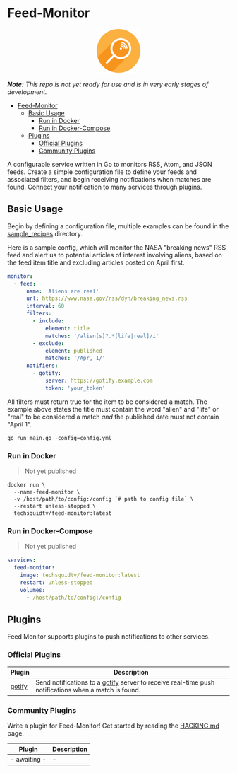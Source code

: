 # Feed-Monitor

<p align="center">
  <img src=".github/img/feed-monitor-logo-color.svg" width="100" height="100">
</p>

_**Note:** This repo is not yet ready for use and is in very early stages of development._

- [Feed-Monitor](#feed-monitor)
  * [Basic Usage](#basic-usage)
    + [Run in Docker](#run-in-docker)
    + [Run in Docker-Compose](#run-in-docker-compose)
  * [Plugins](#plugins)
    + [Official Plugins](#official-plugins)
    + [Community Plugins](#community-plugins)

A configurable service written in Go to monitors RSS, Atom, and JSON feeds. Create a simple configuration file to define your feeds and associated filters, and begin receiving notifications when matches are found. Connect your notification to many services through plugins.

## Basic Usage

Begin by defining a configuration file, multiple examples can be found in the [sample_recipes](./sample_recipes/) directory.

Here is a sample config, which will monitor the NASA "breaking news" RSS feed and alert us to potential articles of interest involving aliens, based on the feed item title and excluding articles posted on April first.

```yaml
monitor:
  - feed:
      name: 'Aliens are real'
      url: https://www.nasa.gov/rss/dyn/breaking_news.rss
      interval: 60
      filters:
        - include:
            element: title
            matches: '/alien[s]?.*[life|real]/i'
        - exclude:
            element: published
            matches: '/Apr, 1/'
      notifiers:
        - gotify:
            server: https://gotify.example.com
            token: 'your_token'
```

All filters must return true for the item to be considered a match. The example above states the title must contain the word "alien" and "life" or "real" to be considered a match _and_ the published date must not contain "April 1".

```shell
go run main.go -config=config.yml
```

### Run in Docker

> Not yet published

```shell
docker run \
  --name-feed-monitor \
  -v /host/path/to/config:/config `# path to config file` \
  --restart unless-stopped \
  techsquidtv/feed-monitor:latest
```

### Run in Docker-Compose

> Not yet published

```yaml
services:
  feed-monitor:
    image: techsquidtv/feed-monitor:latest
    restart: unless-stopped
    volumes:
      - /host/path/to/config:/config
```

## Plugins

Feed Monitor supports plugins to push notifications to other services.

### Official Plugins

| Plugin | Description |
| --- | --- |
| [gotify](./plugins/gotify/) | Send notifications to a [gotify](https://gotify.io) server to receive real-time push notifications when a match is found. |

### Community Plugins

Write a plugin for Feed-Monitor! Get started by reading the  [HACKING.md](./HACKING.md) page.

| Plugin | Description |
| --- | --- |
| - awaiting - | - |
